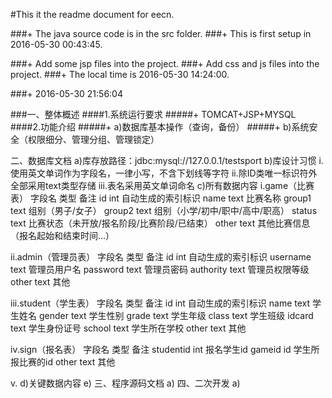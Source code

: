 #This it the readme document for eecn.

###+ The java source code is in the src folder.
###+ This is first setup in 2016-05-30 00:43:45.

###+ Add some jsp files into the project.
###+ Add css and js files into the project.
###+ The local time is 2016-05-30 14:24:00.

###+ 2016-05-30 21:56:04

###一、整体概述
####1.系统运行要求
#####+ TOMCAT+JSP+MYSQL
####2.功能介绍
#####+ a)数据库基本操作（查询，备份）
#####+ b)系统安全（权限细分、管理分组、管理锁定）

二、数据库文档
a)库存放路径：jdbc:mysql://127.0.0.1/testsport
b)库设计习惯
i.使用英文单词作为字段名，一律小写，不含下划线等字符
ii.除ID类唯一标识符外全部采用text类型存储
iii.表名采用英文单词命名
c)所有数据内容
i.game（比赛表）
字段名	类型	备注
id	int	自动生成的索引标识
name	text	比赛名称
group1	text	组别（男子/女子）
group2	text	组别（小学/初中/职中/高中/职高）
status	text	比赛状态（未开放/报名阶段/比赛阶段/已结束）
other	text	其他比赛信息（报名起始和结束时间...）

ii.admin（管理员表）
字段名	类型	备注
id	int	自动生成的索引标识
username	text	管理员用户名
password	text	管理员密码
authority	text	管理员权限等级
other	text	其他

iii.student（学生表）
字段名	类型	备注
id	int	自动生成的索引标识
name	text	学生姓名
gender	text	学生性别
grade	text	学生年级
class	text	学生班级
idcard	text	学生身份证号
school	text	学生所在学校
other	text	其他

iv.sign（报名表）
字段名	类型	备注
studentid	int	报名学生id
gameid	id	学生所报比赛的id
other	text	其他

v.
d)关键数据内容
e)
三、程序源码文档
a)
四、二次开发
a)